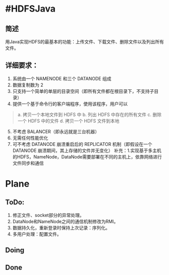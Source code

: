 #HDFSJava
========

## 简述
用Java实现HDFS的最基本的功能：上传文件、下载文件、删除文件以及列出所有文件。

## 详细要求：
1. 系统由一个 NAMENODE 和三个 DATANODE 组成 
2. 数据复制数为 2 
3. 只支持一个简单的单层的目录空间（即所有文件都在根目录下，不支持子目录） 
4. 提供一个基于命令行的客户端程序，使用该程序，用户可以
> a. 拷贝一个本地文件到 HDFS 中 
b. 列出 HDFS 中存在的所有文件
c. 删除一个 HDFS 中的文件 
d. 拷贝一个 HDFS 文件到本地 

5. 不考虑 BALANCER（即永远就是三台机器） 
6. 无需任何性能优化 
7. 可不考虑 DATANODE 崩溃重启后的 REPLICATOR 机制（即假设在一个 DATANODE 崩溃期间，其上存储的文件并无变化） 
补充：1.实现基于多主机的HDFS，NameNode，DataNode需要部署在不同的主机上，依靠网络进行文件同步和通信

# Plane
## ToDo:
1. 修正文件、socket部分的异常处理。
2. DataNode和NameNode之间的通信机制修改为RMI。
3. 数据持久化，重新登录时保持上次记录：序列化。
4. 多用户处理：配置文件。

## Doing

## Done

